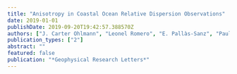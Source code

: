 ```yaml
---
title: "Anisotropy in Coastal Ocean Relative Dispersion Observations"
date: 2019-01-01
publishDate: 2019-09-20T19:42:57.388570Z
authors: ["J. Carter Ohlmann", "Leonel Romero", "E. Pallàs-Sanz", "Paula Perez-Brunius"]
publication_types: ["2"]
abstract: ""
featured: false
publication: "*Geophysical Research Letters*"
---
```


